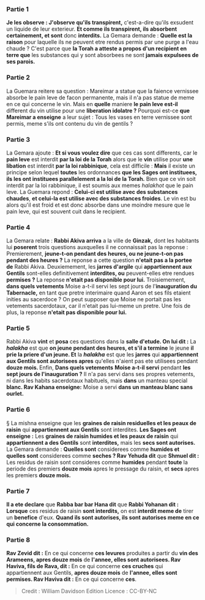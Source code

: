 
### Partie 1
<b>Je les observe : J'observe qu'ils transpirent,</b> c'est-a-dire qu'ils exsudent un liquide de leur exterieur. <b>Et comme ils transpirent, ils absorbent certainement, et sont</b> donc <b>interdits.</b> La Gemara demande : <b>Quelle est la raison</b> pour laquelle ils ne peuvent etre rendus permis par une purge a l'eau chaude ? C'est parce que <b>la Torah a atteste a propos d'un recipient en terre que</b> les substances qui y sont absorbees ne sont <b>jamais expulsees de ses parois.</b>

### Partie 2
La Guemara reitere sa question : Mareimar a statue que la faience vernissee absorbe le pain leve de facon permanente, mais il n'a pas statue de meme en ce qui concerne le vin. Mais en <b>quelle</b> maniere <b>le pain leve est-il</b> different du vin</b> utilise pour une <b>liberation idolatre ? </b> Pourquoi est-ce <b>que Mareimar a enseigne</b> a leur sujet : Tous les vases en terre vernissee sont permis,</b> meme s'ils ont contenu du vin de gentils ?

### Partie 3
La Gemara ajoute : <b>Et si vous voulez dire</b> que ces cas sont differents, car le <b>pain leve</b> est interdit <b>par la loi de la Torah</b> alors que le <b>vin</b> utilise pour <b>une libation</b> est interdit <b>par la loi rabbinique</b>, cela est difficile : <b>Mais</b> il existe un principe selon lequel <b>toutes</b> les ordonnances <b>que les Sages ont instituees, ils les ont instituees parallelement a la loi de la Torah.</b> Bien que ce vin soit interdit par la loi rabbinique, il est soumis aux memes <i>halakhot</i> que le pain leve. La Guemara repond : <b>Celui-ci est utilise avec des substances chaudes</b>, <b>et celui-la est utilise avec des substances froides</b>. Le vin est bu alors qu'il est froid et est donc absorbe dans une moindre mesure que le pain leve, qui est souvent cuit dans le recipient.

### Partie 4
La Gemara relate : <b>Rabbi Akiva arriva</b> a la ville de <b>Ginzak,</b> dont les habitants lui <b>poserent</b> trois questions auxquelles il ne connaissait pas la reponse : Premierement, <b>jeune-t-on pendant des heures, ou ne jeune-t-on pas pendant des heures ?</b> La reponse a cette question <b>n'etait pas a la portee de</b> Rabbi Akiva. Deuxiemement, les <b>jarres d'argile</b> qui <b>appartiennent aux Gentils</b> sont-elles definitivement <b>interdites, ou</b> peuvent-elles etre rendues <b>permises ?</b> La reponse <b>n'etait pas disponible pour lui.</b> Troisiemement, <b>dans quels vetements</b> Moise a-t-il servi les sept jours de</b> l'<b>inauguration du Tabernacle,</b> en tant que pretre interimaire quand Aaron et ses fils etaient inities au sacerdoce ? On peut supposer que Moise ne portait pas les vetements sacerdotaux, car il n'etait pas lui-meme un pretre. Une fois de plus, la reponse <b>n'etait pas disponible pour lui.</b>

### Partie 5
Rabbi Akiva <b>vint</b> et <b>posa</b> ces questions dans la <b>salle d'etude. On lui dit :</b> La <b><i>halakha</i></b> est que <b>on jeune pendant des heures, et s'il a termine</b> le jeune <b>il prie la priere d'un jeune. Et</b> la <b><i>halakha</i></b> est que les <b>jarres</b> qui <b>appartiennent aux Gentils sont autorisees apres</b> qu'elles n'aient pas ete utilisees pendant <b>douze mois. </b> Enfin, <b>Dans quels vetements</b> <b>Moise a-t-il servi</b> pendant <b>les sept jours de l'inauguration ?</b> Il n'a pas servi dans ses propres vetements, ni dans les habits sacerdotaux habituels, mais <b>dans</b> un manteau special <b>blanc. Rav Kahana enseigne:</b> Moise a servi <b>dans un manteau blanc sans ourlet.</b>

### Partie 6
§ La mishna enseigne que les <b>graines de raisin residuelles et les peaux de raisin</b> qui <b>appartiennent aux Gentils</b> sont interdites. <b>Les Sages ont enseigne :</b> Les <b>graines de raisin humides et les peaux de raisin</b> qui <b>appartiennent a des Gentils</b> sont <b>interdites,</b> mais les <b>secs sont autorises.</b> La Gemara demande : <b>Quelles sont</b> considerees comme <b>humides et quelles sont</b> considerees comme <b>seches ? Rav Yehuda dit</b> que <b>Shmuel dit :</b> Les residus de raisin sont consideres comme <b>humides</b> pendant <b>toute</b> la periode des premiers <b>douze mois</b> apres le pressage du raisin, et <b>secs</b> apres les premiers <b>douze mois.</b>

### Partie 7
<b>Il a ete declare</b> que <b>Rabba bar bar Hana dit</b> que <b>Rabbi Yohanan dit : Lorsque</b> ces residus de raisin <b>sont interdits,</b> on est <b>interdit meme de</b> tirer un <b>benefice</b> d'eux. <b>Quand ils sont autorises, ils sont autorises meme en ce qui concerne la consommation.</b>

### Partie 8
<b>Rav Zevid dit :</b> En ce qui concerne <b>ces levures</b> produites a partir du <b>vin des Arameens, apres douze mois</b> de <b>l'annee, elles sont autorisees. Rav Haviva, fils de Rava, dit :</b> En ce qui concerne <b>ces cruches</b> qui appartiennent aux Gentils, <b>apres douze mois</b> de <b>l'annee, elles sont permises. Rav Haviva dit :</b> En ce qui concerne <b>ces</b>.

>Credit : William Davidson Edition
>Licence : CC-BY-NC